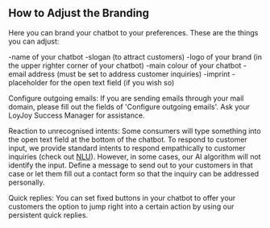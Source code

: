 ## How to Adjust the Branding

Here you can brand your chatbot to your preferences. These are the things you can adjust:

-name of your chatbot
-slogan (to attract customers)
-logo of your brand (in the upper righter corner of your chatbot)
-main colour of your chatbot
-email address (must be set to address customer inquiries)
-imprint
-placeholder for the open text field (if you wish so)

Configure outgoing emails:
If you are sending emails through your mail domain, please fill out the fields of 'Configure outgoing emails'. Ask your LoyJoy Success Manager for assistance.

Reaction to unrecognised intents:
Some consumers will type something into the open text field at the bottom of the chatbot. To respond to customer input, we provide standard intents to respond empathically to customer inquiries (check out [NLU](https://cloud.loyjoy.com/manager/nlu)). However, in some cases, our AI algorithm will not identify the input. Define a message to send out to your customers in that case or let them fill out a contact form so that the inquiry can be addressed personally.


Quick replies:
You can set fixed buttons in your chatbot to offer your customers the option to jump right into a certain action by using our persistent quick replies.


